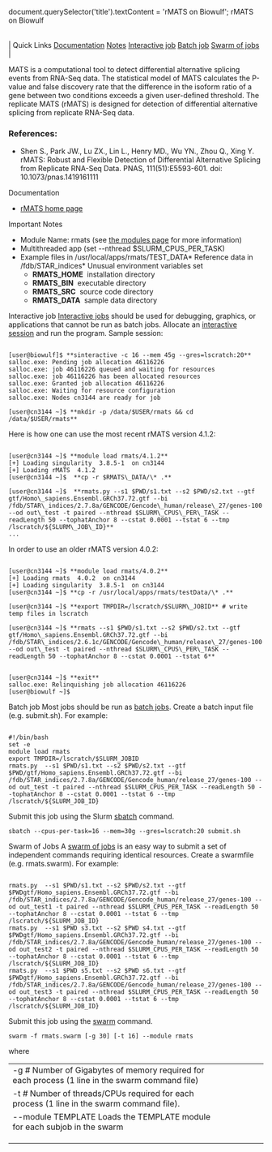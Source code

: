 

document.querySelector('title').textContent = 'rMATS on Biowulf';
rMATS on Biowulf


|  |
| --- |
| 
Quick Links
[Documentation](#doc)
[Notes](#notes)
[Interactive job](#int) 
[Batch job](#sbatch) 
[Swarm of jobs](#swarm) 
 |



MATS is a computational tool to detect differential alternative splicing events from RNA-Seq data. 
The statistical model of MATS calculates the P-value and false discovery rate 
that the difference in the isoform ratio of a gene between two conditions 
exceeds a given user-defined threshold. 
The replicate MATS (rMATS) is designed for detection of differential alternative splicing 
from replicate RNA-Seq data.



### References:


* Shen S., Park JW., Lu ZX., Lin L., Henry MD., Wu YN., Zhou Q., Xing Y. rMATS: Robust and Flexible Detection of Differential Alternative Splicing from Replicate RNA-Seq Data. PNAS, 111(51):E5593-601. doi: 10.1073/pnas.1419161111


Documentation
* [rMATS home page](http://rnaseq-mats.sourceforge.net/index.html)


Important Notes
* Module Name: rmats (see [the modules page](/apps/modules.html) for more information)
* Multithreaded app (set --nthread $SLURM\_CPUS\_PER\_TASK)
* Example files in /usr/local/apps/rmats/TEST\_DATA* Reference data in /fdb/STAR\_indices* Unusual environment variables set
	+ **RMATS\_HOME**  installation directory
	+ **RMATS\_BIN**  executable directory
	+ **RMATS\_SRC**  source code directory
	+ **RMATS\_DATA**  sample data directory



Interactive job
[Interactive jobs](/docs/userguide.html#int) should be used for debugging, graphics, or applications that cannot be run as batch jobs.
Allocate an [interactive session](/docs/userguide.html#int) and run the program. Sample session:



```

[user@biowulf]$ **sinteractive -c 16 --mem 45g --gres=lscratch:20**
salloc.exe: Pending job allocation 46116226
salloc.exe: job 46116226 queued and waiting for resources
salloc.exe: job 46116226 has been allocated resources
salloc.exe: Granted job allocation 46116226
salloc.exe: Waiting for resource configuration
salloc.exe: Nodes cn3144 are ready for job

[user@cn3144 ~]$ **mkdir -p /data/$USER/rmats && cd /data/$USER/rmats**

```

Here is how one can use the most recent rMATS version 4.1.2:

```

[user@cn3144 ~]$ **module load rmats/4.1.2**
[+] Loading singularity  3.8.5-1  on cn3144
[+] Loading rMATS  4.1.2
[user@cn3144 ~]$  **cp -r $RMATS\_DATA/\* .** 

[user@cn3144 ~]$  **rmats.py --s1 $PWD/s1.txt --s2 $PWD/s2.txt --gtf gtf/Homo\_sapiens.Ensembl.GRCh37.72.gtf --bi /fdb/STAR\_indices/2.7.8a/GENCODE/Gencode\_human/release\_27/genes-100 --od out\_test -t paired --nthread $SLURM\_CPUS\_PER\_TASK --readLength 50 --tophatAnchor 8 --cstat 0.0001 --tstat 6 --tmp /lscratch/${SLURM\_JOB\_ID}** 
...

```

In order to use an older rMATS version 4.0.2:

```

[user@cn3144 ~]$ **module load rmats/4.0.2**
[+] Loading rmats  4.0.2  on cn3144
[+] Loading singularity  3.8.5-1  on cn3144
[user@cn3144 ~]$ **cp -r /usr/local/apps/rmats/testData/\* .**

[user@cn3144 ~]$ **export TMPDIR=/lscratch/$SLURM\_JOBID** # write temp files in lscratch

[user@cn3144 ~]$ **rmats --s1 $PWD/s1.txt --s2 $PWD/s2.txt --gtf gtf/Homo\_sapiens.Ensembl.GRCh37.72.gtf --bi /fdb/STAR\_indices/2.6.1c/GENCODE/Gencode\_human/release\_27/genes-100 --od out\_test -t paired --nthread $SLURM\_CPUS\_PER\_TASK --readLength 50 --tophatAnchor 8 --cstat 0.0001 --tstat 6** 

```


```

[user@cn3144 ~]$ **exit**
salloc.exe: Relinquishing job allocation 46116226
[user@biowulf ~]$

```


Batch job
Most jobs should be run as [batch jobs](/docs/userguide.html#submit).
Create a batch input file (e.g. submit.sh). For example:



```

#!/bin/bash
set -e
module load rmats
export TMPDIR=/lscratch/$SLURM_JOBID
rmats.py  --s1 $PWD/s1.txt --s2 $PWD/s2.txt --gtf $PWD/gtf/Homo_sapiens.Ensembl.GRCh37.72.gtf --bi /fdb/STAR_indices/2.7.8a/GENCODE/Gencode_human/release_27/genes-100 --od out_test -t paired --nthread $SLURM_CPUS_PER_TASK --readLength 50 --tophatAnchor 8 --cstat 0.0001 --tstat 6 --tmp /lscratch/${SLURM_JOB_ID}
```

Submit this job using the Slurm [sbatch](/docs/userguide.html) command.



```
sbatch --cpus-per-task=16 --mem=30g --gres=lscratch:20 submit.sh
```

Swarm of Jobs 
A [swarm of jobs](/apps/swarm.html) is an easy way to submit a set of independent commands requiring identical resources.
Create a swarmfile (e.g. rmats.swarm). For example:



```

rmats.py  --s1 $PWD/s1.txt --s2 $PWD/s2.txt --gtf $PWDgtf/Homo_sapiens.Ensembl.GRCh37.72.gtf --bi /fdb/STAR_indices/2.7.8a/GENCODE/Gencode_human/release_27/genes-100 --od out_test1 -t paired --nthread $SLURM_CPUS_PER_TASK --readLength 50  --tophatAnchor 8 --cstat 0.0001 --tstat 6 --tmp /lscratch/${SLURM_JOB_ID}
rmats.py  --s1 $PWD s3.txt --s2 $PWD s4.txt --gtf $PWDgtf/Homo_sapiens.Ensembl.GRCh37.72.gtf --bi /fdb/STAR_indices/2.7.8a/GENCODE/Gencode_human/release_27/genes-100 --od out_test2 -t paired --nthread $SLURM_CPUS_PER_TASK --readLength 50  --tophatAnchor 8 --cstat 0.0001 --tstat 6 --tmp /lscratch/${SLURM_JOB_ID}
rmats.py  --s1 $PWD s5.txt --s2 $PWD s6.txt --gtf $PWDgtf/Homo_sapiens.Ensembl.GRCh37.72.gtf --bi /fdb/STAR_indices/2.7.8a/GENCODE/Gencode_human/release_27/genes-100 --od out_test3 -t paired --nthread $SLURM_CPUS_PER_TASK --readLength 50  --tophatAnchor 8 --cstat 0.0001 --tstat 6 --tmp /lscratch/${SLURM_JOB_ID}

```

Submit this job using the [swarm](/apps/swarm.html) command.



```
swarm -f rmats.swarm [-g 30] [-t 16] --module rmats
```

where


|  |  |  |  |  |  |
| --- | --- | --- | --- | --- | --- |
| -g *#*  Number of Gigabytes of memory required for each process (1 line in the swarm command file)
 | -t *#* Number of threads/CPUs required for each process (1 line in the swarm command file).
 | --module TEMPLATE Loads the TEMPLATE module for each subjob in the swarm 
 | |
 | |
 | |








